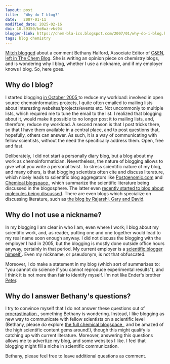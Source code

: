 ```yaml
---
layout: post
title:  "Why do I blog?"
date:   2007-01-11
modified_date: 2025-02-16
doi: 10.59350/ke8wz-vks94
blogger-link: https://chem-bla-ics.blogspot.com/2007/01/why-do-i-blog.html
tags: blog chemistry
---
```


[Mitch blogged](http://www.chemicalforums.com/index.php?topic=12307.msg57384#msg57384) about a comment Bethany Halford,
Associate Editor of [C&EN](http://pubs.acs.org/cen/), [left in The Chem Blog](http://www.thechemblog.com/?p=360#comment-1889).
She is writing an opinion piece on chemistry blogs, and is wondering why I blog, whether I use a nickname, and if my
employer knows I blog. So, here goes.

## Why do I blog?

I started blogging [in October 2005 <i class="fa-solid fa-recycle fa-xs"></i>](https://chem-bla-ics.linkedchemistry.info/2005/10/15/chem-bla-ics.html) to reduce my workload:
involved in open source chemoinformatics projects, I quite often emailed to mailing lists about interesting websites/projects/events
etc. Not uncommonly to multiple lists, which required me to tune the email to the list. I realized that blogging about it, would
make it possible to no longer post it to mailing lists, and, therefore, reduce my workload. A second reason is that I post
tricks there, so that I have them available in a central place, and to post questions that, hopefully, others can answer.
As such, it is a way of communicating with fellow scientists, without the need the specifically address them. Open, free and fast.

Deliberately, I did not start a personally diary blog, but a blog about my work as chemoinformatician. Nevertheless, the nature of
blogging allows to give what you write a personal twist. To stress scientific nature of my blog, and many others, is that blogging
scientists often cite and discuss literature, which nicely leads to scientific blog aggregators like [Postgenomic.com](http://postgenomic.com/)
and [Chemical blogspace <i class="fa-solid fa-archive fa-xs"></i>](http://web.archive.org/web/20070115091132/http://wiki.cubic.uni-koeln.de/cb/),
which summarize the scientific literature being discussed in
the blogosphere. The latter even [recently started to blog about molecules being discussed](http://chem-bla-ics.blogspot.com/2007/01/chemical-blogspace-is-getting-more.html).
There are even blogs which specialize on discussing literature, such as [the blog by Rajarshi, Gary and David](http://cheminfoclub.blogspot.com/).

## Why do I not use a nickname?

In my blogging I am clear in who I am, even where I work; I blog about my scientific work, and, as reader, putting one and one
together would lead to my real name soon enough anyway. I did not discuss the blogging with the employer I had in 2005, but the
blogging is mostly done outside office hours anyway, certainly in that period. My current employer is a
[scientific blogger himself <i class="fa-solid fa-archive fa-xs"></i>](https://web.archive.org/web/20070120084645/http://wiki.cubic.uni-koeln.de/blog/index.php).
Even my nickname, or pseudonym, is not that obfuscated.

Moreover, I do make a statement in my blog (which sort of summarizes to: "you cannot do science if you cannot reproduce experimental results"),
and I think it is not more than fair to identify myself. I'm not like Ender's brother [Peter](http://en.wikipedia.org/wiki/Peter_Wiggin).

## Why do I answer Bethany's questions?

I try to convince myself that I do not answer these questions out of [procrastination <i class="fa-solid fa-recycle fa-xs"></i>](https://cen.acs.org/articles/84/i22/Power-Procrastination.html),
something Bethany is wondering. Instead, I like blogging as new way to communicate with fellow scientists on a scientific level (Bethany,
please *do* explore [the full chemical blogspace <i class="fa-solid fa-recycle fa-xs"></i>](https://web.archive.org/web/20070607221957/http://wiki.cubic.uni-koeln.de/cb/blogs.php), and be amazed of the high scientific
content gems around!), though this might qualify is catching up with current literature. Moreover, answering this questions allows
me to advertize my blog, and some websites I like. I feel that blogging might fill a niche in scientific communication.

Bethany, please feel free to leave additional questions as comment.
